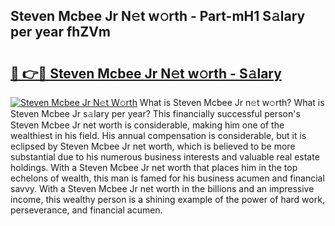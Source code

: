 ## Steven Mcbee Jr N𝚎t w𝚘rth - Part-mH1 S𝚊lary per year fhZVm

# <h2><a href="http://gc4phv.nevu.top/?p=Steven+Mcbee+Jr">🔗 👉🔴 Steven Mcbee Jr N𝚎t w𝚘rth - S𝚊lary</a></h2>

[![Steven Mcbee Jr N𝚎t W𝚘rth](https://i.imgur.com/Oavwk0R.jpeg)](http://gc4phv.nevu.top/?p=Steven+Mcbee+Jr)
What is Steven Mcbee Jr n𝚎t w𝚘rth? What is Steven Mcbee Jr s𝚊lary per year?
This financially successful person's Steven Mcbee Jr net worth is considerable, making him one of the wealthiest in his field. His annual compensation is considerable, but it is eclipsed by Steven Mcbee Jr net worth, which is believed to be more substantial due to his numerous business interests and valuable real estate holdings. With a Steven Mcbee Jr net worth that places him in the top echelons of wealth, this man is famed for his business acumen and financial savvy. With a Steven Mcbee Jr net worth in the billions and an impressive income, this wealthy person is a shining example of the power of hard work, perseverance, and financial acumen.
